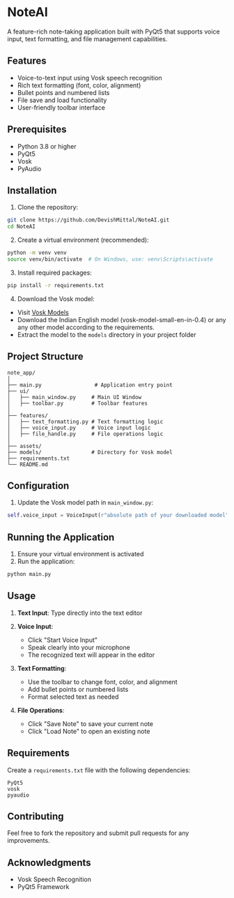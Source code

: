 # NoteAI

A feature-rich note-taking application built with PyQt5 that supports voice input, text formatting, and file management capabilities.

## Features

- Voice-to-text input using Vosk speech recognition
- Rich text formatting (font, color, alignment)
- Bullet points and numbered lists
- File save and load functionality
- User-friendly toolbar interface

## Prerequisites

- Python 3.8 or higher
- PyQt5
- Vosk
- PyAudio

## Installation

1. Clone the repository:
```bash
git clone https://github.com/DevishMittal/NoteAI.git
cd NoteAI
```

2. Create a virtual environment (recommended):
```bash
python -m venv venv
source venv/bin/activate  # On Windows, use: venv\Scripts\activate
```

3. Install required packages:
```bash
pip install -r requirements.txt
```

4. Download the Vosk model:
- Visit [Vosk Models](https://alphacephei.com/vosk/models)
- Download the Indian English model (vosk-model-small-en-in-0.4) or any any other model according to the requirements.
- Extract the model to the `models` directory in your project folder

## Project Structure
```
note_app/
│
├── main.py                 # Application entry point
├── ui/
│   ├── main_window.py     # Main UI Window
│   ├── toolbar.py         # Toolbar features
│
├── features/
│   ├── text_formatting.py # Text formatting logic
│   ├── voice_input.py     # Voice input logic
│   ├── file_handle.py     # File operations logic
│
├── assets/
├── models/                # Directory for Vosk model
├── requirements.txt
└── README.md
```

## Configuration

1. Update the Vosk model path in `main_window.py`:
```python
self.voice_input = VoiceInput(r"absolute path of your downloaded model")
```

## Running the Application

1. Ensure your virtual environment is activated
2. Run the application:
```bash
python main.py
```

## Usage

1. **Text Input**: Type directly into the text editor
2. **Voice Input**: 
   - Click "Start Voice Input"
   - Speak clearly into your microphone
   - The recognized text will appear in the editor

3. **Text Formatting**:
   - Use the toolbar to change font, color, and alignment
   - Add bullet points or numbered lists
   - Format selected text as needed

4. **File Operations**:
   - Click "Save Note" to save your current note
   - Click "Load Note" to open an existing note

## Requirements

Create a `requirements.txt` file with the following dependencies:
```
PyQt5
vosk
pyaudio
```

## Contributing

Feel free to fork the repository and submit pull requests for any improvements.

## Acknowledgments

- Vosk Speech Recognition
- PyQt5 Framework